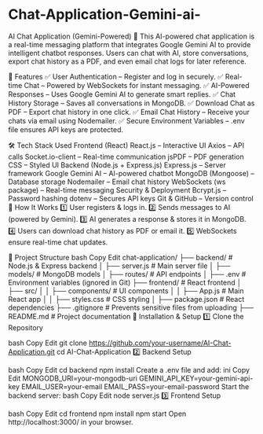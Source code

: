 # Chat-Application-Gemini-ai-

AI Chat Application (Gemini-Powered) 🚀
This AI-powered chat application is a real-time messaging platform that integrates Google Gemini AI to provide intelligent chatbot responses. Users can chat with AI, store conversations, export chat history as a PDF, and even email chat logs for later reference.

🌟 Features
✅ User Authentication – Register and log in securely.
✅ Real-time Chat – Powered by WebSockets for instant messaging.
✅ AI-Powered Responses – Uses Google Gemini AI to generate smart replies.
✅ Chat History Storage – Saves all conversations in MongoDB.
✅ Download Chat as PDF – Export chat history in one click.
✅ Email Chat History – Receive your chats via email using Nodemailer.
✅ Secure Environment Variables – .env file ensures API keys are protected.

🛠️ Tech Stack Used
Frontend (React)
React.js – Interactive UI
Axios – API calls
Socket.io-client – Real-time communication
jsPDF – PDF generation
CSS – Styled UI
Backend (Node.js + Express.js)
Express.js – Server framework
Google Gemini AI – AI-powered chatbot
MongoDB (Mongoose) – Database storage
Nodemailer – Email chat history
WebSockets (ws package) – Real-time messaging
Security & Deployment
Bcrypt.js – Password hashing
dotenv – Secures API keys
Git & GitHub – Version control
🚀 How It Works
1️⃣ User registers & logs in.
2️⃣ Sends messages to AI (powered by Gemini).
3️⃣ AI generates a response & stores it in MongoDB.
4️⃣ Users can download chat history as PDF or email it.
5️⃣ WebSockets ensure real-time chat updates.

📂 Project Structure
bash
Copy
Edit
chat-application/
├── backend/                # Node.js & Express backend
│   ├── server.js           # Main server file
│   ├── models/             # MongoDB models
│   ├── routes/             # API endpoints
│   ├── .env                # Environment variables (ignored in Git)
├── frontend/               # React frontend
│   ├── src/
│   │   ├── components/     # UI components
│   │   ├── App.js          # Main React app
│   │   ├── styles.css      # CSS styling
│   ├── package.json        # React dependencies
├── .gitignore              # Prevents sensitive files from uploading
├── README.md               # Project documentation
🔧 Installation & Setup
1️⃣ Clone the Repository

bash
Copy
Edit
git clone https://github.com/your-username/AI-Chat-Application.git
cd AI-Chat-Application
2️⃣ Backend Setup

bash
Copy
Edit
cd backend
npm install
Create a .env file and add:
ini
Copy
Edit
MONGODB_URI=your-mongodb-uri
GEMINI_API_KEY=your-gemini-api-key
EMAIL_USER=your-email
EMAIL_PASS=your-email-password
Start the backend server:
bash
Copy
Edit
node server.js
3️⃣ Frontend Setup

bash
Copy
Edit
cd frontend
npm install
npm start
Open http://localhost:3000/ in your browser.
